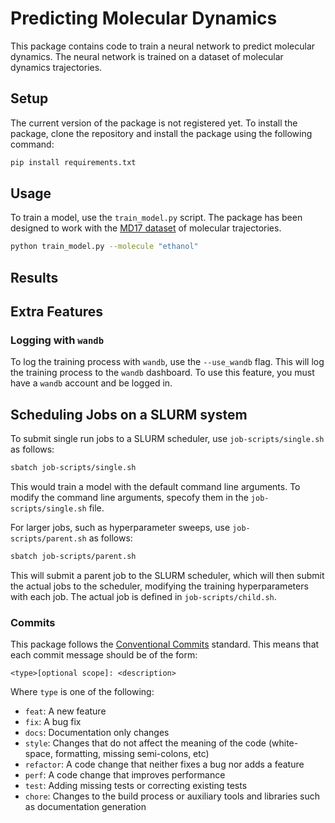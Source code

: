 # Predicting Molecular Dynamics

This package contains code to train a neural network to predict molecular dynamics. The neural network is trained on a dataset of molecular dynamics trajectories.

## Setup
The current version of the package is not registered yet. To install the package, clone the repository and install the package using the following command:
```bash
pip install requirements.txt
```

## Usage
To train a model, use the `train_model.py` script. The package has been designed to work with the [MD17 dataset](http://www.sgdml.org/#datasets) of molecular trajectories.
```bash
python train_model.py --molecule "ethanol"
```

## Results



## Extra Features

### Logging with `wandb`
To log the training process with `wandb`, use the `--use_wandb` flag. This will log the training process to the `wandb` dashboard. To use this feature, you must have a `wandb` account and be logged in.

## Scheduling Jobs on a SLURM system
To submit single run jobs to a SLURM scheduler, use `job-scripts/single.sh` as follows:
```bash
sbatch job-scripts/single.sh
```
This would train a model with the default command line arguments. To modify the command line arguments, specofy them in the `job-scripts/single.sh` file.

For larger jobs, such as hyperparameter sweeps, use `job-scripts/parent.sh` as follows:
```bash
sbatch job-scripts/parent.sh
```
This will submit a parent job to the SLURM scheduler, which will then submit the actual jobs to the scheduler, modifying the training hyperparameters with each job. The actual job is defined in `job-scripts/child.sh`.

### Commits
This package follows the [Conventional Commits](https://www.conventionalcommits.org/en/v1.0.0/) standard. This means that each commit message should be of the form:
```
<type>[optional scope]: <description>
```
Where `type` is one of the following:
- `feat`: A new feature
- `fix`: A bug fix
- `docs`: Documentation only changes
- `style`: Changes that do not affect the meaning of the code (white-space, formatting, missing semi-colons, etc)
- `refactor`: A code change that neither fixes a bug nor adds a feature
- `perf`: A code change that improves performance
- `test`: Adding missing tests or correcting existing tests
- `chore`: Changes to the build process or auxiliary tools and libraries such as documentation generation
